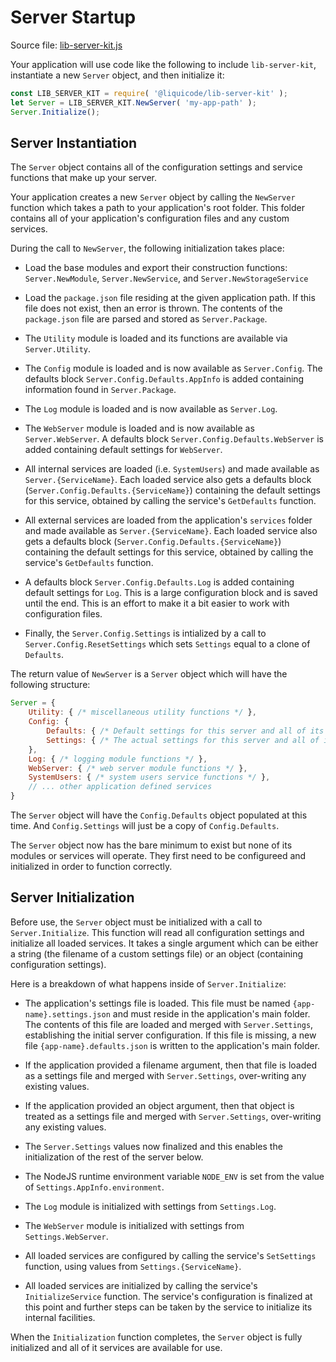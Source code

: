 # Server Startup

Source file: [lib-server-kit.js](https://github.com/liquicode/lib-server-kit/blob/main/src/lib-server-kit.js)

Your application will use code like the following to include `lib-server-kit`,
instantiate a new `Server` object, and then initialize it:

```javascript
const LIB_SERVER_KIT = require( '@liquicode/lib-server-kit' );
let Server = LIB_SERVER_KIT.NewServer( 'my-app-path' );
Server.Initialize();
```


Server Instantiation
---------------------------------------------------------------------

The `Server` object contains all of the configuration settings and service functions
that make up your server.

Your application creates a new `Server` object by calling the `NewServer` function which
takes a path to your application's root folder.
This folder contains all of your application's configuration files and any custom services.

During the call to `NewServer`, the following initialization takes place:

- Load the base modules and export their construction functions:
	`Server.NewModule`, `Server.NewService`, and `Server.NewStorageService`

- Load the `package.json` file residing at the given application path.
	If this file does not exist, then an error is thrown.
	The contents of the `package.json` file are parsed and stored as `Server.Package`.

- The `Utility` module is loaded and its functions are available via `Server.Utility`.

- The `Config` module is loaded and is now available as `Server.Config`.
	The defaults block `Server.Config.Defaults.AppInfo` is added containing information found in `Server.Package`.

- The `Log` module is loaded and is now available as `Server.Log`.

- The `WebServer` module is loaded and is now available as `Server.WebServer`.
	A defaults block `Server.Config.Defaults.WebServer` is added containing default settings for `WebServer`.

- All internal services are loaded (i.e. `SystemUsers`) and made available as `Server.{ServiceName}`.
	Each loaded service also gets a defaults block (`Server.Config.Defaults.{ServiceName}`) containing the
	default settings for this service, obtained by calling the service's `GetDefaults` function.

- All external services are loaded from the application's `services` folder and made available as `Server.{ServiceName}`.
	Each loaded service also gets a defaults block (`Server.Config.Defaults.{ServiceName}`) containing the
	default settings for this service, obtained by calling the service's `GetDefaults` function.

- A defaults block `Server.Config.Defaults.Log` is added containing default settings for `Log`.
	This is a large configuration block and is saved until the end.
	This is an effort to make it a bit easier to work with configuration files.

- Finally, the `Server.Config.Settings` is intialized by a call to `Server.Config.ResetSettings`
	which sets `Settings` equal to a clone of `Defaults`.

The return value of `NewServer` is a `Server` object which will have the following structure:

```javascript
Server = {
	Utility: { /* miscellaneous utility functions */ },
	Config: {
		Defaults: { /* Default settings for this server and all of its services */ },
		Settings: { /* The actual settings for this server and all of its services */ },
	},
	Log: { /* logging module functions */ },
	WebServer: { /* web server module functions */ },
	SystemUsers: { /* system users service functions */ },
	// ... other application defined services
}
```

The `Server` object will have the `Config.Defaults` object populated at this time.
And `Config.Settings` will just be a copy of `Config.Defaults`.

The `Server` object now has the bare minimum to exist but none of its modules or services
will operate.
They first need to be configureed and initialized in order to function correctly.


Server Initialization
---------------------------------------------------------------------

Before use, the `Server` object must be initialized with a call to `Server.Initialize`.
This function will read all configuration settings and initialize all loaded services.
It takes a single argument which can be either a string (the filename of a custom settings file)
or an object (containing configuration settings).

Here is a breakdown of what happens inside of `Server.Initialize`:

- The application's settings file is loaded.
	This file must be named `{app-name}.settings.json` and must reside in the application's main folder.
	The contents of this file are loaded and merged with `Server.Settings`, establishing the initial server configuration.
	If this file is missing, a new file `{app-name}.defaults.json` is written to the application's main folder.

- If the application provided a filename argument, then that file is loaded as a settings file and merged with `Server.Settings`,
	over-writing any existing values.

- If the application provided an object argument, then that object is treated as a settings file and merged with `Server.Settings`,
	over-writing any existing values.

- The `Server.Settings` values now finalized and this enables the initialization of the rest of the server below.

- The NodeJS runtime environment variable `NODE_ENV` is set from the value of `Settings.AppInfo.environment`.

- The `Log` module is initialized with settings from `Settings.Log`.

- The `WebServer` module is initialized with settings from `Settings.WebServer`.

- All loaded services are configured by calling the service's `SetSettings` function,
	using values from `Settings.{ServiceName}`.

- All loaded services are initialized by calling the service's `InitializeService` function.
	The service's configuration is finalized at this point and further steps can be taken by the service to
	initialize its internal facilities.

When the `Initialization` function completes, the `Server` object is fully initialized and all of it services are available for use.

